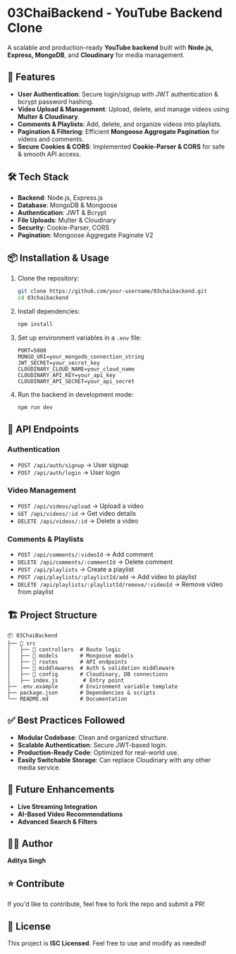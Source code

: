 # 03ChaiBackend - YouTube Backend Clone

A scalable and production-ready **YouTube backend** built with **Node.js, Express, MongoDB**, and **Cloudinary** for media management.

## 🚀 Features

- **User Authentication**: Secure login/signup with JWT authentication & bcrypt password hashing.
- **Video Upload & Management**: Upload, delete, and manage videos using **Multer & Cloudinary**.
- **Comments & Playlists**: Add, delete, and organize videos into playlists.
- **Pagination & Filtering**: Efficient **Mongoose Aggregate Pagination** for videos and comments.
- **Secure Cookies & CORS**: Implemented **Cookie-Parser & CORS** for safe & smooth API access.

## 🛠️ Tech Stack

- **Backend**: Node.js, Express.js
- **Database**: MongoDB & Mongoose
- **Authentication**: JWT & Bcrypt
- **File Uploads**: Multer & Cloudinary
- **Security**: Cookie-Parser, CORS
- **Pagination**: Mongoose Aggregate Paginate V2

## 📦 Installation & Usage

1. Clone the repository:
   ```sh
   git clone https://github.com/your-username/03chaibackend.git
   cd 03chaibackend
   ```

2. Install dependencies:
   ```sh
   npm install
   ```

3. Set up environment variables in a `.env` file:
   ```env
   PORT=5000
   MONGO_URI=your_mongodb_connection_string
   JWT_SECRET=your_secret_key
   CLOUDINARY_CLOUD_NAME=your_cloud_name
   CLOUDINARY_API_KEY=your_api_key
   CLOUDINARY_API_SECRET=your_api_secret
   ```

4. Run the backend in development mode:
   ```sh
   npm run dev
   ```

## 📌 API Endpoints

### **Authentication**
- `POST /api/auth/signup` → User signup
- `POST /api/auth/login` → User login

### **Video Management**
- `POST /api/videos/upload` → Upload a video
- `GET /api/videos/:id` → Get video details
- `DELETE /api/videos/:id` → Delete a video

### **Comments & Playlists**
- `POST /api/comments/:videoId` → Add comment
- `DELETE /api/comments/:commentId` → Delete comment
- `POST /api/playlists` → Create a playlist
- `POST /api/playlists/:playlistId/add` → Add video to playlist
- `DELETE /api/playlists/:playlistId/remove/:videoId` → Remove video from playlist

## 🏗️ Project Structure

```
📦 03ChaiBackend
├── 📂 src
│   ├── 📂 controllers  # Route logic
│   ├── 📂 models       # Mongoose models
│   ├── 📂 routes       # API endpoints
│   ├── 📂 middlewares  # Auth & validation middleware
│   ├── 📂 config       # Cloudinary, DB connections
│   ├── index.js        # Entry point
├── .env.example       # Environment variable template
├── package.json       # Dependencies & scripts
└── README.md          # Documentation
```

## ✅ Best Practices Followed

- **Modular Codebase**: Clean and organized structure.
- **Scalable Authentication**: Secure JWT-based login.
- **Production-Ready Code**: Optimized for real-world use.
- **Easily Switchable Storage**: Can replace Cloudinary with any other media service.

## 🎯 Future Enhancements

- **Live Streaming Integration**
- **AI-Based Video Recommendations**
- **Advanced Search & Filters**

## 👨‍💻 Author

**Aditya Singh**

## ⭐ Contribute

If you'd like to contribute, feel free to fork the repo and submit a PR!

## 📜 License

This project is **ISC Licensed**. Feel free to use and modify as needed!

